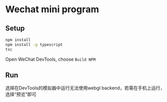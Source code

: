 # Wechat mini program

## Setup

```bash
npm install
npm install -g typescript
tsc
```

Open WeChat DevTools, choose `Build NPM`

## Run

选择在DevTools的模拟器中运行无法使用webgl backend，若需在手机上运行，选择“预览”即可
